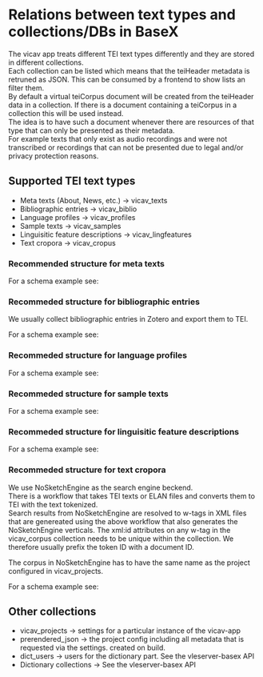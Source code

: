 # Relations between text types and collections/DBs in BaseX

The vicav app treats different TEI text types differently and they are stored in different collections.  
Each collection can be listed which means that the teiHeader metadata is retruned as JSON. This can be consumed by a frontend to show lists an filter them.  
By default a virtual teiCorpus document will be created from the teiHeader data in a collection.
If there is a document containing a teiCorpus in a collection this will be used instead.  
The idea is to have such a document whenever there are resources of that type that can only be presented as their metadata.  
For example texts that only exist as audio recordings and were not transcribed or recordings that can not be presented due to legal and/or privacy protection reasons.

## Supported TEI text types

* Meta texts (About, News, etc.) -> vicav_texts
* Bibliographic entries -> vicav_biblio
* Language profiles -> vicav_profiles
* Sample texts -> vicav_samples
* Linguisitic feature descriptions -> vicav_lingfeatures
* Text cropora -> vicav_cropus

### Recommended structure for meta texts

For a schema example see: 

### Recommeded structure for bibliographic entries

We usually collect bibliographic entries in Zotero and export them to TEI.

For a schema example see: 

### Recommeded structure for language profiles

For a schema example see: 

### Recommeded structure for sample texts

For a schema example see:

### Recommeded structure for linguisitic feature descriptions

For a schema example see:

### Recommeded structure for text cropora

We use NoSketchEngine as the search engine beckend.   
There is a workflow that takes TEI texts or ELAN files and converts them to TEI with the text tokenized.  
Search results from NoSketchEngine are resolved to w-tags in XML files that are genereated using the above workflow that also generates the NoSketchEngine verticals.
The xml:id attributes on any w-tag in the vicav_corpus collection needs to be unique within the collection. We therefore usually prefix the token ID with a document ID.

The corpus in NoSketchEngine has to have the same name as the project configured in vicav_projects.

For a schema example see:

## Other collections

* vicav_projects -> settings for a particular instance of the vicav-app
* prerendered_json -> the project config including all metadata that is requested via the settings. created on build.
* dict_users -> users for the dictionary part. See the vleserver-basex API
* Dictionary collections -> See the vleserver-basex API
